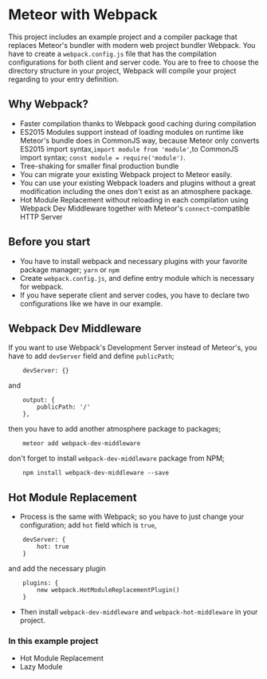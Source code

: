 # Meteor with Webpack
This project includes an example project and a compiler package that replaces Meteor's bundler with modern web project bundler Webpack.
You have to create a `webpack.config.js` file that has the compilation configurations for both client and server code.
You are to free to choose the directory structure in your project, Webpack will compile your project regarding to your entry definition.

## Why Webpack?
- Faster compilation thanks to Webpack good caching during compilation
- ES2015 Modules support instead of loading modules on runtime like Meteor's bundle does in CommonJS way, because Meteor only converts ES2015 import syntax,`import module from 'module'`,to CommonJS import syntax; `const module = require('module')`.
- Tree-shaking for smaller final production bundle
- You can migrate your existing Webpack project to Meteor easily.
- You can use your existing Webpack loaders and plugins without a great modification including the ones don't exist as an atmosphere package.
- Hot Module Replacement without reloading in each compilation using Webpack Dev Middleware together with Meteor's `connect`-compatible HTTP Server

## Before you start
- You have to install webpack and necessary plugins with your favorite package manager; `yarn` or `npm`
- Create `webpack.config.js`, and define entry module which is necessary for webpack.
- If you have seperate client and server codes, you have to declare two configurations like we have in our example.

## Webpack Dev Middleware
If you want to use Webpack's Development Server instead of Meteor's, you have to add `devServer` field and define `publicPath`;
```
    devServer: {}
```
and
```
    output: {
        publicPath: '/'
    },
```
then you have to add another atmosphere package to packages;
```
    meteor add webpack-dev-middleware
```
don't forget to install `webpack-dev-middleware` package from NPM;
```
    npm install webpack-dev-middleware --save
```

## Hot Module Replacement
- Process is the same with Webpack; so you have to just change your configuration;
add `hot` field which is `true`,
```
    devServer: {
        hot: true
    }
```
and add the necessary plugin
```
    plugins: {
        new webpack.HotModuleReplacementPlugin()
    }
```
- Then install `webpack-dev-middleware` and `webpack-hot-middleware` in your project.

### In this example project
- Hot Module Replacement
- Lazy Module
